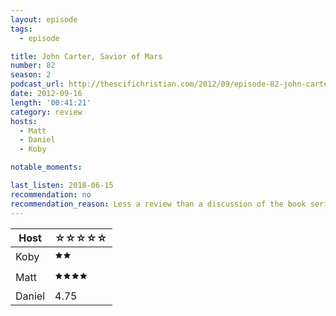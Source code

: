 ```yaml
---
layout: episode
tags:
  - episode

title: John Carter, Savior of Mars
number: 82
season: 2
podcast_url: http://thescifichristian.com/2012/09/episode-82-john-carter-savior-of-mars/
date: 2012-09-16
length: '00:41:21'
category: review 
hosts:
  - Matt
  - Daniel
  - Koby

notable_moments:

last_listen: 2018-06-15
recommendation: no
recommendation_reason: Less a review than a discussion of the book series and religious tie-ins. Definitely check it out if you're interested in John Carter.
---
```


<table class="table is-striped rating">
  <thead>
    <tr>
      <th>Host</th>
      <th>☆☆☆☆☆</th>
    </tr>
  </thead>
  <tbody>
      <tr>
        <td>Koby</td>
        <td>🟊🟊</td>
      </tr>
      <tr>
        <td>Matt</td>
        <td>🟊🟊🟊🟊</td>
      </tr>
      <tr>
        <td>Daniel</td>
        <td>4.75</td>
      </tr>
  </tbody>
</table>